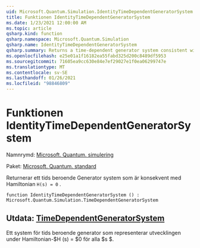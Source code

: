 ```yaml
---
uid: Microsoft.Quantum.Simulation.IdentityTimeDependentGeneratorSystem
title: Funktionen IdentityTimeDependentGeneratorSystem
ms.date: 1/23/2021 12:00:00 AM
ms.topic: article
qsharp.kind: function
qsharp.namespace: Microsoft.Quantum.Simulation
qsharp.name: IdentityTimeDependentGeneratorSystem
qsharp.summary: Returns a time-dependent generator system consistent with the Hamiltonian `H(s) = 0`.
ms.openlocfilehash: e25e01a1f16182ea55fabd325d200c8489df5953
ms.sourcegitcommit: 71605ea9cc630e84e7ef29027e1f0ea06299747e
ms.translationtype: MT
ms.contentlocale: sv-SE
ms.lasthandoff: 01/26/2021
ms.locfileid: "98846809"
---
```

# <a name="identitytimedependentgeneratorsystem-function"></a>Funktionen IdentityTimeDependentGeneratorSystem

Namnrymd: [Microsoft. Quantum. simulering](xref:Microsoft.Quantum.Simulation)

Paket: [Microsoft. Quantum. standard](https://nuget.org/packages/Microsoft.Quantum.Standard)


Returnerar ett tids beroende Generator system som är konsekvent med Hamiltonian `H(s) = 0` .

```qsharp
function IdentityTimeDependentGeneratorSystem () : Microsoft.Quantum.Simulation.TimeDependentGeneratorSystem
```


## <a name="output--timedependentgeneratorsystem"></a>Utdata: [TimeDependentGeneratorSystem](xref:Microsoft.Quantum.Simulation.TimeDependentGeneratorSystem)

Ett system för tids beroende generator som representerar utvecklingen under Hamiltonian-$H (s) = $0 för alla $s $.